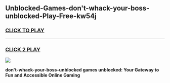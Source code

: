 
## Unblocked-Games-don't-whack-your-boss-unblocked-Play-Free-kw54j
<h3>
<a href="https://premium76.site?title=don't-whack-your-boss-unblocked&ref=23A">CLICK TO PLAY</a></h3>
<hr>

<h3>
<a href="https://premium76.site?title=don't-whack-your-boss-unblocked&ref=23A">CLICK 2 PLAY</a>
  
</h3>

<a href="https://premium76.site?title=don't-whack-your-boss-unblocked&ref=23A"><img src="https://clearcache.store/games.png"></a>


**don't-whack-your-boss-unblocked games unblocked: Your Gateway to Fun and Accessible Online Gaming**
